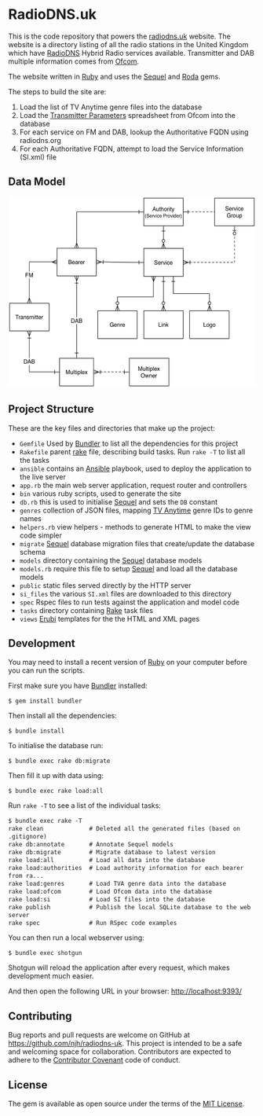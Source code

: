 RadioDNS.uk
===========

This is the code repository that powers the [radiodns.uk] website. The website is a directory
listing of all the radio stations in the United Kingdom which have [RadioDNS] Hybrid Radio
services available. Transmitter and DAB multiple information comes from [Ofcom].

The website written in [Ruby] and uses the [Sequel] and [Roda] gems.


The steps to build the site are:

1. Load the list of TV Anytime genre files into the database
2. Load the [Transmitter Parameters] spreadsheet from Ofcom into the database
3. For each service on FM and DAB, lookup the Authoritative FQDN using radiodns.org
4. For each Authoritative FQDN, attempt to load the Service Information (SI.xml) file


## Data Model

<img src="https://github.com/njh/radiodns-uk/blob/master/docs/data-model.png?raw=true" width="533" height="388" alt="Data Model Diagram" />

## Project Structure

These are the key files and directories that make up the project:

* `Gemfile` Used by [Bundler] to list all the dependencies for this project
* `Rakefile` parent [rake] file, describing build tasks. Run `rake -T` to list all the tasks
* `ansible` contains an [Ansible] playbook, used to deploy the application to the live server
* `app.rb` the main web server application, request router and controllers
* `bin` various ruby scripts, used to generate the site
* `db.rb` this is used to initialise [Sequel] and sets the `DB` constant
* `genres` collection of JSON files, mapping [TV Anytime] genre IDs to genre names
* `helpers.rb` view helpers - methods to generate HTML to make the view code simpler
* `migrate` [Sequel] database migration files that create/update the database schema
* `models` directory containing the [Sequel] database models
* `models.rb` require this file to setup [Sequel] and load all the database models
* `public` static files served directly by the HTTP server
* `si_files` the various `SI.xml` files are downloaded to this directory
* `spec` Rspec files to run tests against the application and model code
* `tasks` directory containing [Rake] task files
* `views` [Erubi] templates for the the HTML and XML pages


## Development

You may need to install a recent version of [Ruby] on your computer before you can run the scripts.

First make sure you have [Bundler] installed:

    $ gem install bundler

Then install all the dependencies:

    $ bundle install

To initialise the database run:

    $ bundle exec rake db:migrate

Then fill it up with data using:

    $ bundle exec rake load:all

Run `rake -T` to see a list of the individual tasks:

    $ bundle exec rake -T
    rake clean             # Deleted all the generated files (based on .gitignore)
    rake db:annotate       # Annotate Sequel models
    rake db:migrate        # Migrate database to latest version
    rake load:all          # Load all data into the database
    rake load:authorities  # Load authority information for each bearer from ra...
    rake load:genres       # Load TVA genre data into the database
    rake load:ofcom        # Load Ofcom data into the database
    rake load:si           # Load SI files into the database
    rake publish           # Publish the local SQLite database to the web server
    rake spec              # Run RSpec code examples

You can then run a local webserver using:

    $ bundle exec shotgun

Shotgun will reload the application after every request, which makes development much easier.

And then open the following URL in your browser: [http://localhost:9393/]


## Contributing

Bug reports and pull requests are welcome on GitHub at https://github.com/njh/radiodns-uk.
This project is intended to be a safe and welcoming space for collaboration. Contributors are expected to adhere to the [Contributor Covenant](http://contributor-covenant.org) code of conduct.


## License

The gem is available as open source under the terms of the [MIT License].


[Ansible]:                   http://www.ansible.com/
[Bundler]:                   http://bundler.io/
[Erubi]:                     https://github.com/jeremyevans/erubi
[http://localhost:9393/]:    http://localhost:9393/
[MIT License]:               http://opensource.org/licenses/MIT
[Ofcom]:                     https://www.ofcom.org.uk/
[radiodns.uk]:               http://www.radiodns.uk/
[RadioDNS]:                  http://www.radiodns.org/
[Rake]:                      https://github.com/ruby/rake
[Roda]:                      http://roda.jeremyevans.net/
[Ruby]:                      http://ruby-lang.org/
[Sequel]:                    http://sequel.jeremyevans.net/
[Transmitter Parameters]:    https://www.ofcom.org.uk/spectrum/information/radio-tech-parameters
[TV Anytime]:                http://www.tv-anytime.org/
